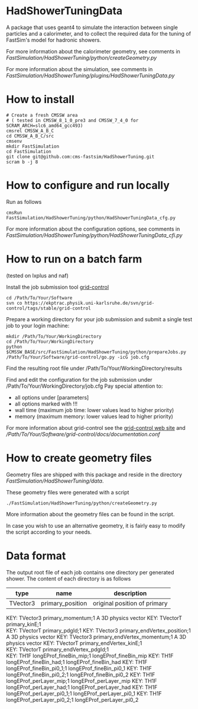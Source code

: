 # HadShowerTuningData

A package that uses geant4 to simulate the interaction between single particles and a calorimeter,
and to collect the required data for the tuning of FastSim's model for hadronic showers.

For more information about the calorimeter geometry, see comments in *FastSimulation/HadShowerTuning/python/createGeometry.py*

For more information about the simulation, see comments in *FastSimulation/HadShowerTuning/plugins/HadShowerTuningData.py*

# How to install

    # Create a fresh CMSSW area 
    # ( tested in CMSSW_8_1_0_pre3 and CMSSW_7_4_0 for SCRAM_ARCH=slc6_amd64_gcc493)
    cmsrel CMSSW_A_B_C
    cd CMSSW_A_B_C/src
    cmsenv
    mkdir FastSimulation
    cd FastSimulation
    git clone git@github.com:cms-fastsim/HadShowerTuning.git
    scram b -j 8

# How to configure and run locally

Run as follows

    cmsRun FastSimulation/HadShowerTuning/python/HadShowerTuningData_cfg.py

For more information about the configuration options, see comments in 
*FastSimulation/HadShowerTuning/python/HadShowerTuningData_cfi.py*

# How to run on a batch farm

(tested on lxplus and naf)

Install the job submission tool [grid-control](https://ekptrac.physik.uni-karlsruhe.de/trac/grid-control)

    cd /Path/To/Your/Software
    svn co https://ekptrac.physik.uni-karlsruhe.de/svn/grid-control/tags/stable/grid-control
   
Prepare a working directory for your job submission and submit a single test job to your login machine:

    mkdir /Path/To/Your/WorkingDirectory
    cd /Path/To/Your/WorkingDirectory
    python $CMSSW_BASE/src/FastSimulation/HadShowerTuning/python/prepareJobs.py
    /Path/To/Your/Software/grid-control/go.py -icG job.cfg

Find the resulting root file under /Path/To/Your/WorkingDirectory/results

Find and edit the configuration for the job submission under /Path/To/Your/WorkingDirectory/job.cfg
Pay special attention to:
   * all options under [parameters]
   * all options marked with !!!
   * wall time (maximum job time: lower values lead to higher priority)
   * memory (maximum memory: lower values lead to higher priority)

For more information about grid-control see the [grid-control web site](https://ekptrac.physik.uni-karlsruhe.de/trac/grid-control) and */Path/To/Your/Software/grid-control/docs/documentation.conf*

# How to create geometry files

Geometry files are shipped with this package and reside in the directory *FastSimulation/HadShowerTuning/data*.

These geometry files were generated with a script

    ./FastSimulation/HadShowerTuning/python/createGeometry.py

More information about the geometry files can be found in the script.

In case you wish to use an alternative geometry, 
it is fairly easy to modify the script according to your needs.

# Data format

The output root file of each job contains one directory per generated shower.
The content of each directory is as follows

| type      | name             | description                  | 
|-----------|------------------|------------------------------|
| TVector3	| primary_position | original position of primary |


 KEY: TVector3	primary_momentum;1	A 3D physics vector
 KEY: TVectorT<double>	primary_kinE;1	
 KEY: TVectorT<double>	primary_pdgId;1	
 KEY: TVector3	primary_endVertex_position;1	A 3D physics vector
 KEY: TVector3	primary_endVertex_momentum;1	A 3D physics vector
 KEY: TVectorT<double>	primary_endVertex_kinE;1	
 KEY: TVectorT<double>	primary_endVertex_pdgId;1	
 KEY: TH1F	longEProf_fineBin_mip;1	longEProf_fineBin_mip
 KEY: TH1F	longEProf_fineBin_had;1	longEProf_fineBin_had
 KEY: TH1F	longEProf_fineBin_pi0_1;1	longEProf_fineBin_pi0_1
 KEY: TH1F	longEProf_fineBin_pi0_2;1	longEProf_fineBin_pi0_2
 KEY: TH1F	longEProf_perLayer_mip;1	longEProf_perLayer_mip
 KEY: TH1F	longEProf_perLayer_had;1	longEProf_perLayer_had
 KEY: TH1F	longEProf_perLayer_pi0_1;1	longEProf_perLayer_pi0_1
 KEY: TH1F	longEProf_perLayer_pi0_2;1	longEProf_perLayer_pi0_2

